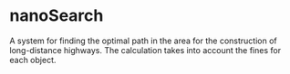 # nanoSearch
A system for finding the optimal path in the area for the construction of long-distance highways. The calculation takes into account the fines for each object.

